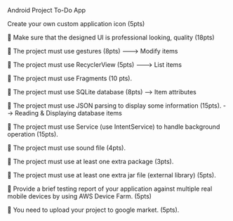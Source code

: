 Android Project To-Do App

Create your own custom application icon (5pts)

 Make sure that the designed UI is professional looking, quality (18pts)

 The project must use gestures (8pts) ---> Modify items

 The project must use RecyclerView (5pts) ---> List items

 The project must use Fragments (10 pts).

 The project must use SQLite database (8pts) --> Item attributes

 The project must use JSON parsing to display some information (15pts). --> Reading & Displaying database items

 The project must use Service (use IntentService) to handle background operation (15pts).

 The project must use sound file (4pts).

 The project must use at least one extra package (3pts).

 The project must use at least one extra jar file (external library) (5pts).

 Provide a brief testing report of your application against multiple real mobile devices by
using AWS Device Farm.  (5pts)

 You need to upload your project to google market. (5pts).